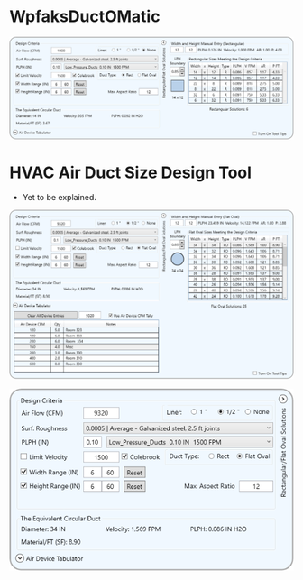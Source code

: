 # WpfaksDuctOMatic&nbsp;&nbsp;&nbsp;&nbsp;&nbsp;

![Duct-O-Matic](/images/Duct0Matic-01.PNG)

# HVAC Air Duct Size Design Tool

- Yet to be explained.

![Duct-O-Matic](/images/Duct0Matic-02.PNG)

![Duct-O-Matic](/images/Duct0Matic-03.PNG)
